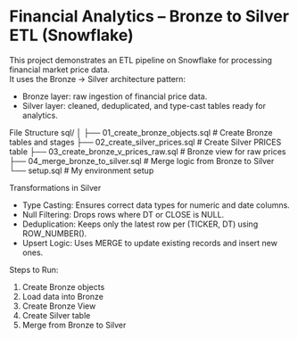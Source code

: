 # Financial Analytics – Bronze to Silver ETL (Snowflake)

This project demonstrates an ETL pipeline on Snowflake for processing financial market price data.  
It uses the Bronze → Silver architecture pattern:
- Bronze layer: raw ingestion of financial price data.
- Silver layer: cleaned, deduplicated, and type-cast tables ready for analytics.

File Structure
sql/
│
├── 01_create_bronze_objects.sql       # Create Bronze tables and stages
├── 02_create_silver_prices.sql        # Create Silver PRICES table
├── 03_create_bronze_v_prices_raw.sql  # Bronze view for raw prices
├── 04_merge_bronze_to_silver.sql      # Merge logic from Bronze to Silver
└── setup.sql                          # My environment setup

Transformations in Silver
- Type Casting: Ensures correct data types for numeric and date columns.
- Null Filtering: Drops rows where DT or CLOSE is NULL.
- Deduplication: Keeps only the latest row per (TICKER, DT) using ROW_NUMBER().
- Upsert Logic: Uses MERGE to update existing records and insert new ones.

Steps to Run:
1. Create Bronze objects 
2. Load data into Bronze
3. Create Bronze View
4. Create Silver table
5. Merge from Bronze to Silver
